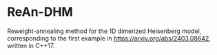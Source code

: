 # ReAn-DHM
Reweight-annealing method for the 1D dimerized Heisenberg model, corresponding to the first example in https://arxiv.org/abs/2403.08642, written in C++17.
